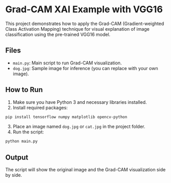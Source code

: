 # Grad-CAM XAI Example with VGG16

This project demonstrates how to apply the Grad-CAM (Gradient-weighted Class Activation Mapping) technique for visual explanation of image classification using the pre-trained VGG16 model.

## Files

- `main.py`: Main script to run Grad-CAM visualization.
- `dog.jpg`: Sample image for inference (you can replace with your own image).

## How to Run

1. Make sure you have Python 3 and necessary libraries installed.
2. Install required packages:

```bash
pip install tensorflow numpy matplotlib opencv-python
```

3. Place an image named `dog.jpg` or `cat.jpg` in the project folder.
4. Run the script:

```bash
python main.py
```

## Output

The script will show the original image and the Grad-CAM visualization side by side.